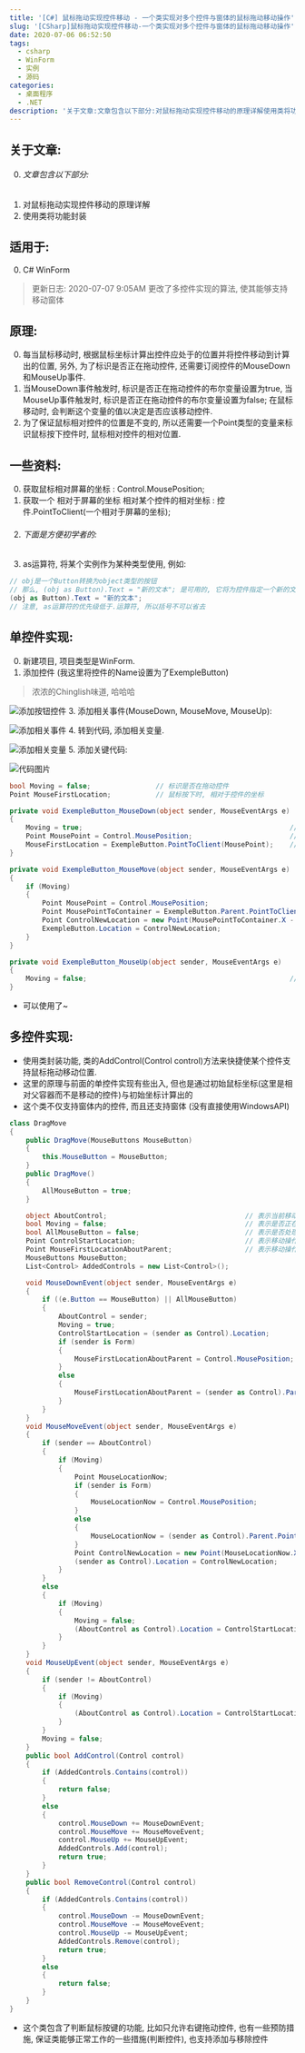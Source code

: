```yaml
---
title: '[C#] 鼠标拖动实现控件移动 - 一个类实现对多个控件与窗体的鼠标拖动移动操作'
slug: '[CSharp]鼠标拖动实现控件移动-一个类实现对多个控件与窗体的鼠标拖动移动操作'
date: 2020-07-06 06:52:50
tags:
  - csharp
  - WinForm 
  - 实例 
  - 源码
categories:
  - 桌面程序
  - .NET
description: '关于文章:文章包含以下部分:对鼠标拖动实现控件移动的原理详解使用类将功能封装适用于:C# WinForm原理:每当鼠标移动时, 根据鼠标坐标计算出控件应处于的位置并将控件移动到计算出的位置, 另外, 为了标识是否正在拖动控件, 还需要订阅控件的MouseDown和MouseUp事件.当MouseDown事件触发时, 标识是否正在拖动控件的布尔变量设置为true, 当MouseUp事件触发时, 标识是否正在拖动控件的布尔变量设置为false; 在鼠标移动时, 会判断这个变量的值以'
---
```



## 关于文章:

0. ###### 文章包含以下部分:
1. 对鼠标拖动实现控件移动的原理详解
2. 使用类将功能封装

## 适用于:

0. C# WinForm

> 更新日志: 2020-07-07 9:05AM 更改了多控件实现的算法, 使其能够支持移动窗体

## 原理:

0. 每当鼠标移动时, 根据鼠标坐标计算出控件应处于的位置并将控件移动到计算出的位置, 另外, 为了标识是否正在拖动控件, 还需要订阅控件的MouseDown和MouseUp事件.
1. 当MouseDown事件触发时, 标识是否正在拖动控件的布尔变量设置为true, 当MouseUp事件触发时, 标识是否正在拖动控件的布尔变量设置为false; 在鼠标移动时, 会判断这个变量的值以决定是否应该移动控件.
2. 为了保证鼠标相对控件的位置是不变的, 所以还需要一个Point类型的变量来标识鼠标按下控件时, 鼠标相对控件的相对位置.

## 一些资料:

0. 获取鼠标相对屏幕的坐标 :  Control.MousePosition;
1. 获取一个 相对于屏幕的坐标 相对某个控件的相对坐标 : 控件.PointToClient(一个相对于屏幕的坐标);
2.  ###### 下面是方便初学者的:
3. as运算符, 将某个实例作为某种类型使用, 例如:


```csharp
// obj是一个Button转换为object类型的按钮
// 那么, (obj as Button).Text = "新的文本"; 是可用的, 它将为控件指定一个新的文本
(obj as Button).Text = "新的文本";
// 注意, as运算符的优先级低于.运算符, 所以括号不可以省去
```

## 单控件实现:

0. 新建项目, 项目类型是WinForm.
1. 添加控件 (我这里将控件的Name设置为了ExempleButton)

> 浓浓的Chinglish味道, 哈哈哈


![添加按钮控件](images/20200706052109567.png)
3. 添加相关事件(MouseDown, MouseMove, MouseUp):

![添加相关事件](images/20200706052323882.png)
4. 转到代码, 添加相关变量.

![添加相关变量](images/20200706052556910.png)
5. 添加关键代码:

![代码图片](images/20200706054641301.png)


```csharp
bool Moving = false;                // 标识是否在拖动控件
Point MouseFirstLocation;           // 鼠标按下时, 相对于控件的坐标

private void ExempleButton_MouseDown(object sender, MouseEventArgs e)
{
    Moving = true;                                                   // 表示进入拖动控件的状态
    Point MousePoint = Control.MousePosition;                        // 获取鼠标相对屏幕的坐标
    MouseFirstLocation = ExempleButton.PointToClient(MousePoint);    // 获取坐标相对于控件的相对坐标并赋值给MouseFirstLocation
}

private void ExempleButton_MouseMove(object sender, MouseEventArgs e)
{
    if (Moving)
    {
        Point MousePoint = Control.MousePosition;                                                                                                   // 获取鼠标相对屏幕的坐标
        Point MousePointToContainer = ExempleButton.Parent.PointToClient(MousePoint);                                                               // 获取鼠标相对控件父容器的坐标
        Point ControlNewLocation = new Point(MousePointToContainer.X - MouseFirstLocation.X, MousePointToContainer.Y - MouseFirstLocation.Y);       // 计算控件应处于的, 新的坐标
        ExempleButton.Location = ControlNewLocation;                                                                                                // 移动控件
    }
}

private void ExempleButton_MouseUp(object sender, MouseEventArgs e)
{
    Moving = false;                                                  // 脱离拖动控件的状态
}
```

 - 可以使用了~

## 多控件实现:

- 使用类封装功能, 类的AddControl(Control control)方法来快捷使某个控件支持鼠标拖动移动位置.
- 这里的原理与前面的单控件实现有些出入, 但也是通过初始鼠标坐标(这里是相对父容器而不是移动的控件)与初始坐标计算出的
- 这个类不仅支持窗体内的控件, 而且还支持窗体 (没有直接使用WindowsAPI)

```csharp
class DragMove
{
    public DragMove(MouseButtons MouseButton)
    {
        this.MouseButton = MouseButton;
    }
    public DragMove()
    {
        AllMouseButton = true;
    }

    object AboutControl;                                  // 表示当前移动控件操作是针对哪个控件的
    bool Moving = false;                                  // 表示是否正在移动控件
    bool AllMouseButton = false;                          // 表示是否处理所有按钮
    Point ControlStartLocation;                           // 表示移动操作时, 控件的初始位置
    Point MouseFirstLocationAboutParent;                  // 表示移动操作时, 鼠标的初始位置
    MouseButtons MouseButton;
    List<Control> AddedControls = new List<Control>();

    void MouseDownEvent(object sender, MouseEventArgs e)
    {
        if ((e.Button == MouseButton) || AllMouseButton)
        {
            AboutControl = sender;
            Moving = true;
            ControlStartLocation = (sender as Control).Location;
            if (sender is Form)
            {
                MouseFirstLocationAboutParent = Control.MousePosition;
            }
            else
            {
                MouseFirstLocationAboutParent = (sender as Control).Parent.PointToClient(Control.MousePosition);
            }
        }
    }
    void MouseMoveEvent(object sender, MouseEventArgs e)
    {
        if (sender == AboutControl)
        {
            if (Moving)
            {
                Point MouseLocationNow;
                if (sender is Form)
                {
                    MouseLocationNow = Control.MousePosition;
                }
                else
                {
                    MouseLocationNow = (sender as Control).Parent.PointToClient(Control.MousePosition);
                }
                Point ControlNewLocation = new Point(MouseLocationNow.X - MouseFirstLocationAboutParent.X + ControlStartLocation.X, MouseLocationNow.Y - MouseFirstLocationAboutParent.Y + ControlStartLocation.Y);
                (sender as Control).Location = ControlNewLocation;
            }
        }
        else
        {
            if (Moving)
            {
                Moving = false;
                (AboutControl as Control).Location = ControlStartLocation;
            }
        }
    }
    void MouseUpEvent(object sender, MouseEventArgs e)
    {
        if (sender != AboutControl)
        {
            if (Moving)
            {
                (AboutControl as Control).Location = ControlStartLocation;
            }
        }
        Moving = false;
    }
    public bool AddControl(Control control)
    {
        if (AddedControls.Contains(control))
        {
            return false;
        }
        else
        {
            control.MouseDown += MouseDownEvent;
            control.MouseMove += MouseMoveEvent;
            control.MouseUp += MouseUpEvent;
            AddedControls.Add(control);
            return true;
        }
    }
    public bool RemoveControl(Control control)
    {
        if (AddedControls.Contains(control))
        {
            control.MouseDown -= MouseDownEvent;
            control.MouseMove -= MouseMoveEvent;
            control.MouseUp -= MouseUpEvent;
            AddedControls.Remove(control);
            return true;
        }
        else
        {
            return false;
        }
    }
}
```

- 这个类包含了判断鼠标按键的功能, 比如只允许右键拖动控件, 也有一些预防措施, 保证类能够正常工作的一些措施(判断控件), 也支持添加与移除控件

